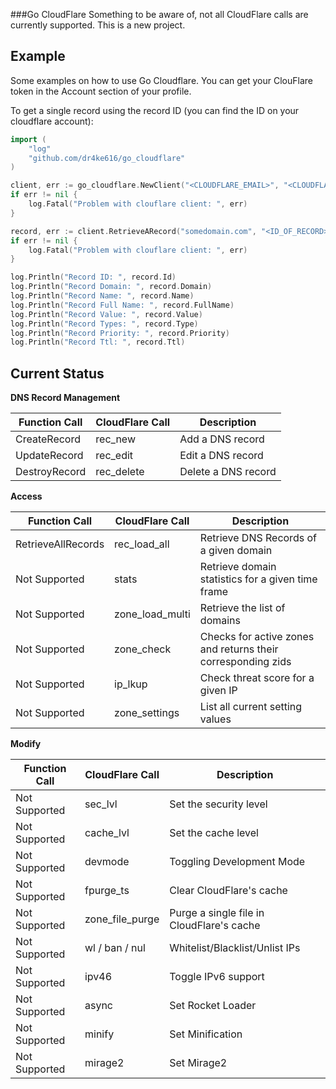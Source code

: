 ###Go CloudFlare
Something to be aware of, not all CloudFlare calls are currently supported. This is a new project.

## Example
Some examples on how to use Go Cloudflare. You can get your ClouFlare token in the Account section of your profile.

To get a single record using the record ID (you can find the ID on your cloudflare account):
```go
import (
    "log"
    "github.com/dr4ke616/go_cloudflare"
)

client, err := go_cloudflare.NewClient("<CLOUDFLARE_EMAIL>", "<CLOUDFLARE_TOKEN>")
if err != nil {
    log.Fatal("Problem with clouflare client: ", err)
}

record, err := client.RetrieveARecord("somedomain.com", "<ID_OF_RECORD>")
if err != nil {
    log.Fatal("Problem with clouflare client: ", err)
}

log.Println("Record ID: ", record.Id)
log.Println("Record Domain: ", record.Domain)
log.Println("Record Name: ", record.Name)
log.Println("Record Full Name: ", record.FullName)
log.Println("Record Value: ", record.Value)
log.Println("Record Types: ", record.Type)
log.Println("Record Priority: ", record.Priority)
log.Println("Record Ttl: ", record.Ttl)
```

## Current Status

**DNS Record Management**

| Function Call      | CloudFlare Call   | Description                                                   |
| ------------------ | ----------------- | --------------------------------------------------------------|
| CreateRecord       | rec_new           | Add a DNS record                                              |
| UpdateRecord       | rec_edit          | Edit a DNS record                                             |
| DestroyRecord      | rec_delete        | Delete a DNS record                                           |

**Access**

| Function Call      | CloudFlare Call   | Description                                                   |
| ------------------ | ----------------- | --------------------------------------------------------------|
| RetrieveAllRecords | rec_load_all      | Retrieve DNS Records of a given domain                        |
| Not Supported      | stats             | Retrieve domain statistics for a given time frame             |
| Not Supported      | zone_load_multi   | Retrieve the list of domains                                  |
| Not Supported      | zone_check        | Checks for active zones and returns their corresponding zids  |
| Not Supported      | ip_lkup           | Check threat score for a given IP                             |
| Not Supported      | zone_settings     | List all current setting values                               |

**Modify**

| Function Call      | CloudFlare Call   | Description                                                   |
| ------------------ | ----------------- | --------------------------------------------------------------|
| Not Supported      | sec_lvl           | Set the security level                                        |
| Not Supported      | cache_lvl         | Set the cache level                                           |
| Not Supported      | devmode           | Toggling Development Mode                                     |
| Not Supported      | fpurge_ts         | Clear CloudFlare's cache                                      |
| Not Supported      | zone_file_purge   | Purge a single file in CloudFlare's cache                     |
| Not Supported      | wl / ban / nul    | Whitelist/Blacklist/Unlist IPs                                |
| Not Supported      | ipv46             | Toggle IPv6 support                                           |
| Not Supported      | async             | Set Rocket Loader                                             |
| Not Supported      | minify            | Set Minification                                              |
| Not Supported      | mirage2           | Set Mirage2                                                   |
